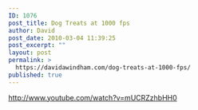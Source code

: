 ```yaml
---
ID: 1076
post_title: Dog Treats at 1000 fps
author: David
post_date: 2010-03-04 11:39:25
post_excerpt: ""
layout: post
permalink: >
  https://davidawindham.com/dog-treats-at-1000-fps/
published: true
---
```

http://www.youtube.com/watch?v=mUCRZzhbHH0
